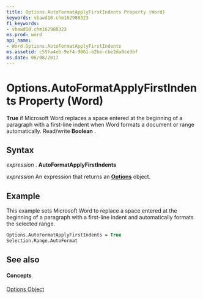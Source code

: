 ```yaml
---
title: Options.AutoFormatApplyFirstIndents Property (Word)
keywords: vbawd10.chm162988323
f1_keywords:
- vbawd10.chm162988323
ms.prod: word
api_name:
- Word.Options.AutoFormatApplyFirstIndents
ms.assetid: c55fa4eb-9ef4-9061-b2be-cbe2da8ce3bf
ms.date: 06/08/2017
---
```



# Options.AutoFormatApplyFirstIndents Property (Word)

 **True** if Microsoft Word replaces a space entered at the beginning of a paragraph with a first-line indent when Word formats a document or range automatically. Read/write **Boolean** .


## Syntax

 _expression_ . **AutoFormatApplyFirstIndents**

 _expression_ An expression that returns an **[Options](options-object-word.md)** object.


## Example

This example sets Microsoft Word to replace a space entered at the beginning of a paragraph with a first-line indent and automatically formats the selected range.


```vb
Options.AutoFormatApplyFirstIndents = True 
Selection.Range.AutoFormat
```


## See also


#### Concepts


[Options Object](options-object-word.md)

